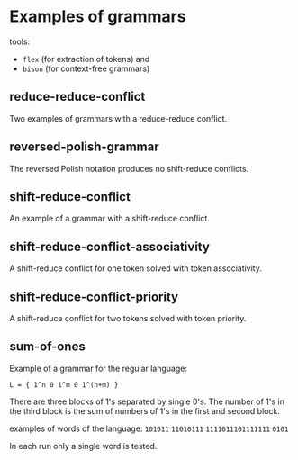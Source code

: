 # Examples of grammars

tools: 
* ```flex``` (for extraction of tokens) and 
* ```bison``` (for context-free grammars)

## reduce-reduce-conflict

Two examples of grammars with a reduce-reduce conflict.

## reversed-polish-grammar

The reversed Polish notation produces no shift-reduce conflicts. 

## shift-reduce-conflict

An example of a grammar with a shift-reduce conflict.

## shift-reduce-conflict-associativity

A shift-reduce conflict for one token solved with token associativity.

## shift-reduce-conflict-priority

A shift-reduce conflict for two tokens solved with token priority.

## sum-of-ones


Example of a grammar for the regular language:

```L = { 1^n 0 1^m 0 1^(n+m) }```

There are three blocks of 1's separated by single 0's. 
The number of 1's in the third block is the sum of numbers of 1's 
in the first and second block.

examples of words of the language: 
```101011```
```11010111```
```1111011101111111```
```0101```

In each run only a single word is tested.



